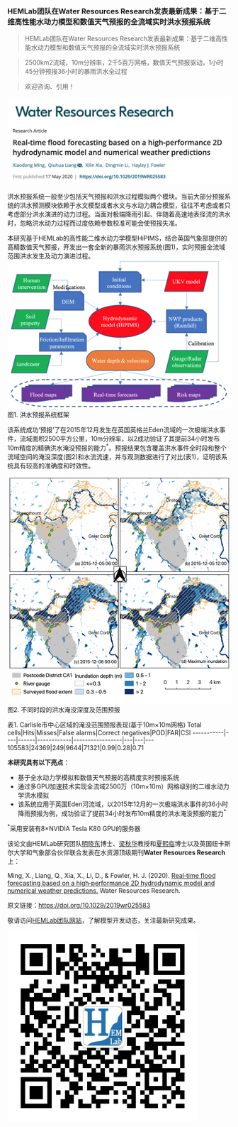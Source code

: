 ### HEMLab团队在Water Resources Research发表最新成果：基于二维高性能水动力模型和数值天气预报的全流域实时洪水预报系统
 
>HEMLab团队在Water Resources Research发表最新成果：基于二维高性能水动力模型和数值天气预报的全流域实时洪水预报系统

>2500km2流域，10m分辨率，2千5百万网格，数值天气预报驱动，1小时45分钟预报36小时的暴雨洪水全过程
 
>欢迎咨询、引用！


![封面图片](https://github.com/mingxiaodong/markdown_test/blob/master/Paper_preview.png)

洪水预报系统一般至少包括天气预报和洪水过程模拟两个模块。当前大部分预报系统的洪水预测模块依赖于水文模型或者水文与水动力耦合模型，往往不考虑或者只考虑部分洪水演进的动力过程。当面对极端降雨引起、伴随着高速地表径流的洪水时，忽略洪水动力过程而过度依赖参数校准可能会使预报失准。

本研究基于HEMLab的高性能二维水动力学模型HiPIMS，结合英国气象部提供的高精数值天气预报，开发出一套全新的暴雨洪水预报系统(图1)，实时预报全流域范围洪水发生及动力演进过程。
![图一](https://github.com/mingxiaodong/markdown_test/blob/master/Figure%201.png)
图1. 洪水预报系统框架

该系统成功‘预报’了在2015年12月发生在英国英格兰Eden流域的一次极端洪水事件，流域面积2500平方公里，10m分辨率，以2成功验证了其提前34小时发布10m精度的精确洪水淹没预报的能力<sup>*</sup>。预报结果包含覆盖洪水事件全时段和整个流域空间的淹没深度(图2)和水流流速，并与观测数据进行了对比(表1)，证明该系统具有较高的准确度和时效性。


![图二](https://github.com/mingxiaodong/markdown_test/blob/master/CA1_4map.png)
图2. 不同时段的洪水淹没深度及范围预报

表1. Carlisle市中心区域的淹没范围预报表现(基于10m×10m网格)
Total cells|Hits|Misses|False alarms|Correct negatives|POD|FAR|CSI
-----------|----|------|------------|-----------------|---|---|---
105583|24369|249|9644|71321|0.99|0.28|0.71

**本研究具有以下亮点**：
* 基于全水动力学模拟和数值天气预报的高精度实时预报系统
* 通过多GPU加速技术实现全流域2500万（10m×10m）网格级别的二维水动力学洪水模拟
* 该系统应用于英国Eden河流域，以2015年12月的一次极端洪水事件的36小时降雨预报为例，成功验证了提前34小时发布10m精度的洪水淹没预报的能力<sup>*</sup>

<sup>*</sup>采用安装有8×NVIDIA Tesla K80 GPU的服务器

该论文由HEMLab研究团队[明晓东](https://www.researchgate.net/profile/Xiaodong_Ming2)博士、[梁秋华](https://www.lboro.ac.uk/departments/abce/staff/qiuhua-liang/)教授和[夏熙临](https://www.lboro.ac.uk/departments/abce/staff/xilin-xia/)博士以及英国纽卡斯尔大学和气象部合伙伴联合发表在水资源顶级期刊**Water Resources Research**上：

Ming, X., Liang, Q., Xia, X., Li, D., & Fowler, H. J. (2020). [Real‐time flood forecasting based on a high‐performance 2D hydrodynamic model and numerical weather predictions.](https://doi.org/10.1029/2019wr025583) Water Resources Research.

原文链接：https://doi.org/10.1029/2019wr025583

敬请访问[HEMLab团队网站](https://www.hemlab.org)，了解模型开发动态，关注最新研究成果。

![qrcode](https://github.com/mingxiaodong/markdown_test/blob/master/HEMLab_Wechat_QRcode.jpeg)
